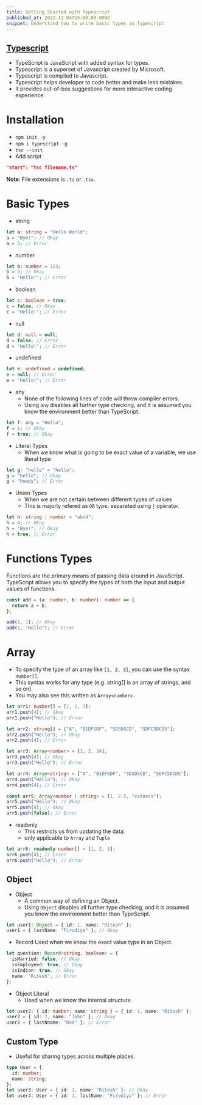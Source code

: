 ```yaml
---
title: Getting Started with Typescript
published_at: 2022-11-04T15:00:00.000Z
snippet: Understand how to write basic types in Typescript
---
```


## [Typescript](https://www.canva.com/design/DAFRVo6KiiU/Y6terVDplneB3iad36-kJQ/view?utm_content=DAFRVo6KiiU&utm_campaign=designshare&utm_medium=link2&utm_source=sharebutton)

- TypeScript is JavaScript with added syntax for types.
- Typescript is a superset of Javascript created by Microsoft.
- Typescript is compiled to Javascript.
- Typescript helps developer to code better and make less mistakes.
- It provides out-of-box suggestions for more interactive coding experience.

# Installation

- `npm init -y`
- `npm i typescript -g`
- `tsc --init`
- Add script

```json
"start": "tsc filename.ts"
```

**Note**: File extensions is `.ts` or `.tsx`.

# Basic Types

- string

```ts
let a: string = "Hello World";
a = "Bye!"; // Okay
a = 3; // Error
```

- number

```ts
let b: number = 123;
b = 3; // Okay
b = "Hello!"; // Error
```

- boolean

```ts
let c: boolean = true;
c = false; // Okay
c = "Hello!"; // Error
```

- null

```ts
let d: null = null;
d = false; // Error
d = "Hello!"; // Error
```

- undefined

```ts
let e: undefined = undefined;
e = null; // Error
e = "Hello!"; // Error
```

- any
  - None of the following lines of code will throw compiler errors.
  - Using `any` disables all further type checking, and it is assumed you know the environment better than TypeScript.

```ts
let f: any = "Hello";
f = 1; // Okay
f = true; // Okay
```

- Literal Types
  - When we know what is going to be exact value of a variable, we use literal type

```ts
let g: "hello" = "hello";
g = "hello"; // Okay
g = "howdy"; // Error
```

- Union Types
  - When we are not certain between different types of values
  - This is majorly refered as `OR` type, separated using `|` operator.

```ts
let h: string | number = "abcd";
h = 4; // Okay
h = "Bye!"; // Okay
h = true; // Error
```

# Functions Types

Functions are the primary means of passing data around in JavaScript. TypeScript allows you to specify the types of both the input and output values of functions.

```ts
const add = (a: number, b: number): number => {
  return a + b;
};

add(1, 1); // Okay
add(1, "Hello"); // Error
```

# Array

- To specify the type of an array like `[1, 2, 3]`, you can use the syntax `number[]`.
- This syntax works for any type (e.g. string[] is an array of strings, and so on).
- You may also see this written as `Array<number>`.

```ts
let arr1: number[] = [1, 2, 3];
arr1.push(4); // Okay
arr1.push("Hello"); // Error

let arr2: string[] = ["A", "B1DFSDF", "SDSDSCD", "SDFCSDCDS"];
arr2.push("Hello"); // Okay
arr2.push(4); // Error

let arr3: Array<number> = [1, 2, 34];
arr3.push(4); // Okay
arr3.push("Hello"); // Error

let arr4: Array<string> = ["A", "B1DFSDF", "SDSDSCD", "SDFCSDCDS"];
arr4.push("Hello"); // Okay
arr4.push(4); // Error

const arr5: Array<number | string> = [1, 2.5, "csdascs"];
arr5.push("Hello"); // Okay
arr5.push(4); // Okay
arr5.push(false); // Error
```

- readonly
  - This restricts us from updating the data.
  - only applicable to `Array` and `Tuple`

```ts
let arr6: readonly number[] = [1, 2, 3];
arr6.push(4); // Error
arr6.push("Hello"); // Error
```

## Object

- Object
  - A common way of defining an Object.
  - Using `Object` disables all further type checking, and it is assumed you know the environment better than TypeScript.

```ts
let user1: Object = { id: 1, name: "Ritesh" };
user1 = { lastName: "Firodiya" }; // Okay
```

- Record
  Used when we know the exact value type in an Object.

```ts
let question: Record<string, boolean> = {
  isMarried: false, // Okay
  isEmployeed: true, // Okay
  isIndian: true, // Okay
  name: "Ritesh", // Error
};
```

- Object Literal
  - Used when we know the internal structure.

```ts
let user2: { id: number; name: string } = { id: 1, name: "Ritesh" };
user2 = { id: 2, name: "John" }; // Okay
user2 = { lastNname: "Doe" }; // Error
```

## Custom Type

- Useful for sharing types across multiple places.

```ts
type User = {
  id: number;
  name: string;
};
let user3: User = { id: 1, name: "Ritesh" }; // Okay
let user4: User = { id: 1, lastName: "Firodiya" }; // Error
```
